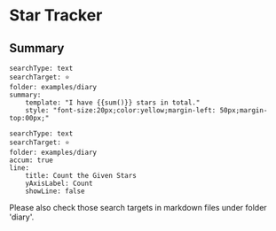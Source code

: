 # Star Tracker
## Summary

``` tracker
searchType: text
searchTarget: ⭐
folder: examples/diary
summary:
    template: "I have {{sum()}} stars in total."
    style: "font-size:20px;color:yellow;margin-left: 50px;margin-top:00px;"
```

``` tracker
searchType: text
searchTarget: ⭐
folder: examples/diary
accum: true
line:
    title: Count the Given Stars
    yAxisLabel: Count
    showLine: false
```

Please also check those search targets in markdown files under folder 'diary'.